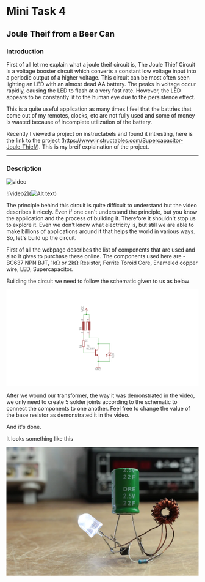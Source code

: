 # **Mini Task 4**

## **Joule Theif from a Beer Can**

### **Introduction**

First of all let me explain what a joule theif circuit is, The Joule Thief Circuit is a voltage booster circuit which converts a constant low voltage input into a periodic output of a higher voltage. This circuit can be most often seen lighting an LED with an almost dead AA battery. The peaks in voltage occur rapidly, causing the LED to flash at a very fast rate. However, the LED appears to be constantly lit to the human eye due to the persistence effect.

This is a quite useful application as many times I feel that the battries that come out of my remotes, clocks, etc are not fully used and some of money is wasted because of incomplete utilization of the battery.

Recently I viewed a project on instructabels and found it intresting, here is the link to the project (https://www.instructables.com/Supercapacitor-Joule-Thief/). This is my breif explaination of the project.

---

### **Description**

![video](https://www.youtube.com/embed/jq7cqmDtZDc?feature=oembed&autoplay=1)

![video2]([![Alt text](https://img.youtube.com/vi/VID/0.jpg)](https://www.youtube.com/embed/jq7cqmDtZDc?feature=oembed&autoplay=1))


The principle behind this circuit is quite difficult to understand but the video describes it nicely. Even if one can't understand the principle, but you know the application and the process of building it. Therefore it shouldn't stop us to explore it. Even we don't know what electricity is, but still we are able to make billions of applications around it that helps the world in various ways. So, let's build up the circuit.

First of all the webpage describes the list of components that are used and also it gives to purchase these online. The components used here are - BC637 NPN BJT, 1kΩ or 2kΩ Resistor, Ferrite Toroid Core, Enameled copper wire, LED, Supercapacitor.

Building the circuit we need to follow the schematic given to us as below

![scheme4](https://raw.githubusercontent.com/Rahil-1707/Task1/main/scheme4.webp)

After we wound our transformer, the way it was demonstrated in the video, we only need to create 5 solder joints according to the schematic to connect the components to one another. Feel free to change the value of the base resistor as demonstrated it in the video.

And it's done.

It looks something like this

![img_41](https://raw.githubusercontent.com/Rahil-1707/Task1/main/img_41.webp)